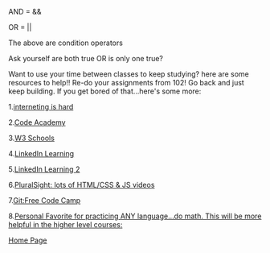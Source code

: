 AND = &&

OR = ||

The above are condition operators

Ask yourself are both true OR is only one true?

Want to use your time between classes to keep studying? here are some resources to help!!
Re-do your assignments from 102! Go back and just keep building. If you get bored of that...here's some more:


1.[interneting is hard](https://www.internetingishard.com/)

2.[Code Academy](https://www.codecademy.com/catalog/language/html-css)

3.[W3 Schools](https://www.w3schools.com/)

4.[LinkedIn Learning](https://www.linkedin.com/learning/html-essential-training-4/what-is-html?u=87326362)

5.[LinkedIn Learning 2](https://www.linkedin.com/learning/css-essential-training-3/styling-documents-consistently?u=87326362)

6.[PluralSight: lots of HTML/CSS & JS videos](https://www.pluralsight.com)

7.[Git:Free Code Camp](https://www.freecodecamp.org/news/practical-git-and-git-workflows/)

8.[Personal Favorite for practicing ANY language...do math. This will be more helpful in the higher level courses:](https://projecteuler.net/)

[Home Page](index.md)